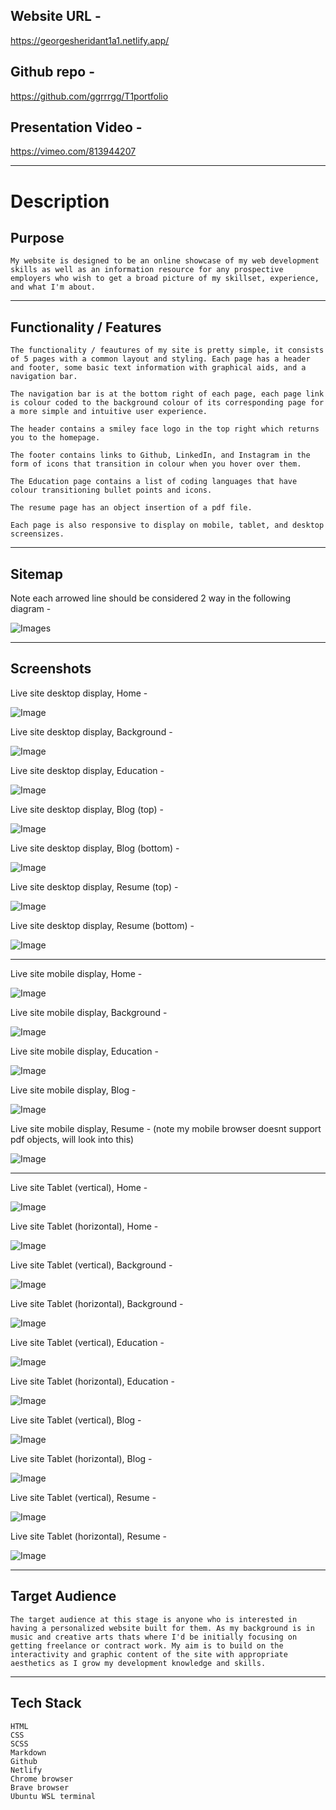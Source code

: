 ## Website URL - 

https://georgesheridant1a1.netlify.app/

## Github repo - 

https://github.com/ggrrrgg/T1portfolio

## Presentation Video - 

https://vimeo.com/813944207

---
# Description

## Purpose

    My website is designed to be an online showcase of my web development skills as well as an information resource for any prospective employers who wish to get a broad picture of my skillset, experience, and what I'm about.

---

## Functionality / Features

    The functionality / feautures of my site is pretty simple, it consists of 5 pages with a common layout and styling. Each page has a header and footer, some basic text information with graphical aids, and a navigation bar. 
    
    The navigation bar is at the bottom right of each page, each page link is colour coded to the background colour of its corresponding page for a more simple and intuitive user experience. 
    
    The header contains a smiley face logo in the top right which returns you to the homepage.
    
    The footer contains links to Github, LinkedIn, and Instagram in the form of icons that transition in colour when you hover over them.

    The Education page contains a list of coding languages that have colour transitioning bullet points and icons.

    The resume page has an object insertion of a pdf file.

    Each page is also responsive to display on mobile, tablet, and desktop screensizes.

---


## Sitemap
Note each arrowed line should be considered 2 way in the following diagram - 

![Images](./docs/Sitemap11.png)

---

## Screenshots

Live site desktop display, Home - 

![Image](./docs/screenshots/desktophome_live.png)

Live site desktop display, Background - 

![Image](./docs/screenshots/desktopbg_live.png)

Live site desktop display, Education - 

![Image](./docs/screenshots/desktopedu_live.png)

Live site desktop display, Blog (top) - 

![Image](./docs/screenshots/desktopblog1_live.png)

Live site desktop display, Blog (bottom) - 

![Image](./docs/screenshots/desktopblog2_live.png)

Live site desktop display, Resume (top) - 

![Image](./docs/screenshots/desktopresume1_live.png)

Live site desktop display, Resume (bottom) - 

![Image](./docs/screenshots/desktopresume2_live.png)

---

Live site mobile display, Home - 

![Image](./docs/screenshots/mobilehome_live.png)

Live site mobile display, Background - 

![Image](./docs/screenshots/mobilebg_live.png)

Live site mobile display, Education - 

![Image](./docs/screenshots/mobileedu_live.png)

Live site mobile display, Blog - 

![Image](./docs/screenshots/mobileblog_live.png)

Live site mobile display, Resume - (note my mobile browser doesnt support pdf objects, will look into this)

![Image](./docss/screenshots/mobileresume_live.png)

---

Live site Tablet (vertical), Home - 

![Image](./docs/screenshots/ipadverticalhome_live.png)

Live site Tablet (horizontal), Home - 

![Image](./docs/screenshots/ipadhorizontalhome_live.png)

Live site Tablet (vertical), Background - 

![Image](./docs/screenshots/ipadverticalbg_live.png)

Live site Tablet (horizontal), Background - 

![Image](./docs/screenshots/ipadhorizontalbg_live.png)

Live site Tablet (vertical), Education - 

![Image](./docs/screenshots/ipadverticaledu_live.png)

Live site Tablet (horizontal), Education - 

![Image](./docs/screenshots/ipadhorizontaledu_live.png)

Live site Tablet (vertical), Blog - 

![Image](./docs/screenshots/ipadverticalblog_live.png)

Live site Tablet (horizontal), Blog - 

![Image](./docs/screenshots/ipadhorizontalblog_live.png)

Live site Tablet (vertical), Resume - 

![Image](./docs/screenshots/ipadverticalresume_live.png)

Live site Tablet (horizontal), Resume - 

![Image](./docs/screenshots/ipadhorizontalresume_live.png)


---

## Target Audience

    The target audience at this stage is anyone who is interested in having a personalized website built for them. As my background is in music and creative arts thats where I'd be initially focusing on getting freelance or contract work. My aim is to build on the interactivity and graphic content of the site with appropriate aesthetics as I grow my development knowledge and skills. 

---    

## Tech Stack

    HTML
    CSS
    SCSS
    Markdown
    Github
    Netlify
    Chrome browser
    Brave browser
    Ubuntu WSL terminal
